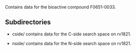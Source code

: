 Contains data for the bioactive compound F0651-0033.

## Subdirectories

- cside/ contains data for the C-side search space on rv1821.

- nside/ contains data for the N-side search space on rv1821.

